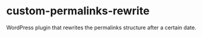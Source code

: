 # custom-permalinks-rewrite
WordPress plugin that rewrites the permalinks structure after a certain date.
